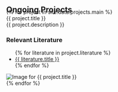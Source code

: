 <h2 id="projects" style="margin: 2px 0px -15px;">Ongoing Projects</h2>

<div class="project-container">
  {% for project in site.data.projects.main %}
  <div class="project">
    <div class="project-text">
      <div class="project-title">{{ project.title }}</div>
      <div class="project-description">{{ project.description }}</div>
      <div class="project-literature">
        <h3>Relevant Literature</h3>
        <ul>
          {% for literature in project.literature %}
          <li><a href="{{ literature.link }}">{{ literature.title }}</a></li>
          {% endfor %}
        </ul>
      </div>
    </div>
    <div class="project-image">
      <img src="{{ project.image }}" alt="Image for {{ project.title }}">
    </div>
  </div>
  {% endfor %}
</div>

